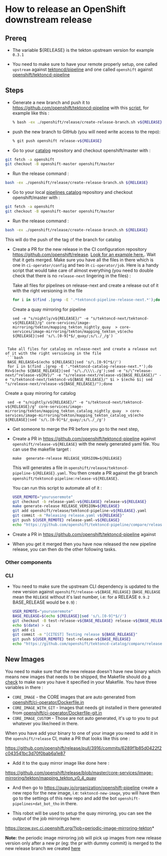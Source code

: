 
# How to release an OpenShift downstream release

## Prereq

* The variable ${RELEASE} is the tekton upstream version for example `0.3.1`

* You need to make sure to have your remote properly setup, one called `upstream` against [tektoncd/pipeline](https://github.com/tektoncd/pipeline) and one called `openshift` against [openshift/tektoncd-pipeline](https://github.com/openshift/tektoncd-pipeline)

## Steps

* Generate a new branch and push it to <https://github.com/openshift/tektoncd-pipeline> with this [script](https://github.com/openshift/tektoncd-pipeline/blob/master/openshift/release/create-release-branch.sh), for example like this :

  ```bash
  % bash -ex ./openshift/release/create-release-branch.sh v${RELEASE} release-v${RELEASE}
  ```

* push the new branch to GitHub (you will need write access to the repo):

  ```bash
  % git push openshift release-v${RELEASE}
  ```

* Go to your [catalog](https://github.com/openshift/tektoncd-catalog) repository and checkout openshift/master with :

```bash
git fetch -a openshift
git checkout -B openshift-master openshift/master
```

* Run the release command :

```bash
bash -ex ./openshift/release/create-release-branch.sh ${RELEASE}
```

* Go to your local [pipelines catalog](https://github.com/openshift/pipelines-catalog) repository and checkout openshift/master with :

```bash
git fetch -a openshift
git checkout -B openshift-master openshift/master
```

* Run the release command :

```bash
bash -ex ./openshift/release/create-release-branch.sh ${RELEASE}
```


This will do the push of the tag of the branch for catalog

* Create a PR for the new release in the CI configuration repository <https://github.com/openshift/release>.
  [Look for an example here.](https://github.com/openshift/release/pull/3623). Wait that it gets merged. Make sure you have all the files in there which is one in `ci-operator/config` and two in `ci-operator/job`. Here is a handy script that would take care of almost everything (you need to double check that there is no `release-next` lingering in the files) :

  Take all files for pipelines on release-next and create a release out of it with the right versioning in the file
  ```bash
  for i in $(find .|grep -E '.*tektoncd-pipeline-release-next.*');do RV=$(echo ${RELEASE}|sed 's/\./\\\\./g');sed -e "s/\^release-next/^release-v${RV}/" -e "s/release-next/release-v${RELEASE}/" -e "s/tektoncd-next/tektoncd-v${RELEASE}/" $i > $(echo $i| sed "s/release-next/release-v${RELEASE}/");done
  ```

  Create a quay mirroring for pipeline
  ```
  sed -e "s/nightly/v${RELEASE}/" -e "s/tektoncd-next/tektoncd-v${RELEASE}/g" core-services/image-mirroring/tekton/mapping_tekton_nightly_quay  > core-services/image-mirroring/tekton/mapping_tekton_v$(echo ${RELEASE}|sed 's/\.[0-9]*$/_quay/;s/\./_/g')
 ```

  Take all files for catalog on release-next and create a release out of it with the right versioning in the file
  ```bash
  BASE_RELEASE=$(echo ${RELEASE}|sed 's/\.[0-9]*$//')
  for i in $(find .|grep -E '.*tektoncd-catalog-release-next.*');do RV=$(echo ${BASE_RELEASE}|sed 's/\./\\\\./g');sed -e "s/\^release-next/^release-v${RV}/" -e "s/release-next/release-v${BASE_RELEASE}/" -e "s/tektoncd-next/tektoncd-v${BASE_RELEASE}/" $i > $(echo $i| sed "s/release-next/release-v${BASE_RELEASE}/");done
  ```

  Create a quay miroring for catalog
 ```
  sed -e "s/nightly/v${RELEASE}/" -e "s/tektoncd-next/tektoncd-v${RELEASE}/g" core-services/image-mirroring/tekton/mapping_tekton_catalog_nightly_quay  > core-services/image-mirroring/tekton/mapping_tekton_catalog_v$(echo ${RELEASE}|sed 's/\.[0-9]*$/_quay/;s/\./_/g')
  ```

* Get someone to merge the PR before you go to the next step,

* Create a PR in <https://github.com/openshift/tektoncd-pipeline> against
  `openshift/release-v${RELEASE}` with the newly generated yaml file.
  You can use the makefile target :

  `make  generate-release RELEASE_VERSION=${RELEASE}`

  This will generates a file in
  `openshift/release/tektoncd-pipeline-${RELEASE}.yaml`. You then create a PR
  against the git branch `openshift/tektoncd-pipeline:release-v${RELEASE}`.

  You can run  this script to automate all of it :

    ```bash
    USER_REMOTE="youruseremote"
    git checkout -b release-yaml-v${RELEASE} release-v${RELEASE}
    make generate-release RELEASE_VERSION=${RELEASE}
    git add openshift/release/tektoncd-pipeline-v${RELEASE}.yaml
    git commit -m "Releasing release.yaml v${RELEASE}"
    git push ${USER_REMOTE} release-yaml-v${RELEASE}
    echo "https://github.com/openshift/tektoncd-pipeline/compare/release-v${RELEASE}...${USER_REMOTE}:release-yaml-v${RELEASE}?expand=1"
    ```

* Create a PR in <https://github.com/openshift/tektoncd-pipeline> against

* When you get it merged then you have now released the new pipeline release, you can then do the other following tasks.

### Other components

### CLI

* You need to make sure the upstream CLI dependency is updated to the new version against `openshift/release-v${BASE_RELEASE}` (`BASE_RELEASE` mean the `RELEASE` without it's last number, i.e: for a RELEASE `0.9.2` BASE_RELEASE would be `0.9`) :

    ```bash
    USER_REMOTE="youruseremote"
    BASE_RELEASE=$(echo ${RELEASE}|sed 's/\.[0-9]*$//')
    git checkout -B test-release-v${BASE_RELEASE} release-v${BASE_RELEASE}
    echo $(date) > ci
    git add ci
    git commit -m "[CITEST] Testing release ${BASE_RELEASE}"
    git push ${USER_REMOTE} test-release-v${BASE_RELEASE}
    echo "https://github.com/openshift/tektoncd-catalog/compare/release-v${BASE_RELEASE}...${USER_REMOTE}:test-release-v${BASE_RELEASE}?expand=1"
    ```

## New Images

You need to make sure that the new release doesn't have new binary which means new images that needs to be shipped, the Makefile should do [a check](https://github.com/openshift/tektoncd-pipeline/blob/02f43d3ef90435c2679b336a0ac9c08ff1d4dd9a/Makefile#L31) to make sure you have it specified in your Makefile. You have three variables in there :

* `CORE_IMAGE` - the CORE images that are auto generated from [openshift/ci-operator/Dockerfile.in](openshift/ci-operator/Dockerfile.in)
* `CORE_IMAGE_WITH_GIT` - Images that needs git installed in there generated from [openshift/ci-operator/Dockerfile-git.in](openshift/ci-operator/Dockerfile.in)
* `CORE_IMAGE_CUSTOM` - Those are not auto generated, it's up to you to put whatever you like/need in there.

When you have add your binary to one of your image you need to add it in the `openshift/release` CI, make a PR that looks like this one :

https://github.com/openshift/release/pull/3916/commits/6289f1b85d0422f2c043541bc3d70f0bab6a1e87

* Add it to the quay mirror image like done here :

https://github.com/openshift/release/blob/master/core-services/image-mirroring/tekton/mapping_tekton_v0_4_quay

* And then go to https://quay.io/organization/openshift-pipeline create a new repo for the new image, i.e: `tektoncd-new-image`, you will have then go to the settings of this new repo and add the bot `openshift-pipelines+dat_bot_tho` in there.

* This robot will be used to setup the quay mirroring, you can see the output of the job mirrorings here:

https://prow.svc.ci.openshift.org/?job=periodic-image-mirroring-tekton*

**Note:** the periodic image mirroring job will pick up images from new release version only after a new pr (eg: the pr with dummy commit) is merged to the new release branch we created [here](#steps)
